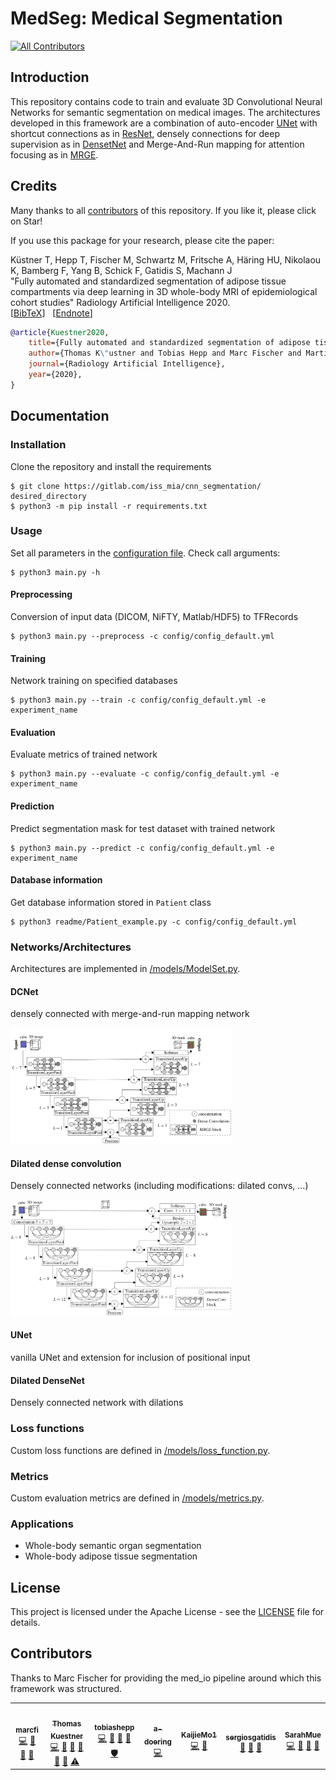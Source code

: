 # MedSeg: Medical Segmentation
<!-- ALL-CONTRIBUTORS-BADGE:START - Do not remove or modify this section -->
[![All Contributors](https://img.shields.io/badge/all_contributors-7-orange.svg?style=flat-square)](#contributors-)
<!-- ALL-CONTRIBUTORS-BADGE:END -->

## Introduction
This repository contains code to train and evaluate 3D Convolutional Neural Networks for semantic segmentation on medical images.
The architectures developed in this framework are a combination of auto-encoder [UNet](https://arxiv.org/abs/1505.04597) with shortcut connections as in [ResNet](https://arxiv.org/abs/1512.03385), densely connections for deep supervision as in [DensetNet](https://arxiv.org/abs/1608.06993) and Merge-And-Run mapping for attention focusing as in [MRGE](https://arxiv.org/abs/1611.07718).

## Credits
Many thanks to all [contributors](##Contributors) of this repository. If you like it, please click on Star!<br/>

If you use this package for your research, please cite the paper:<br/>

Küstner T, Hepp T, Fischer M, Schwartz M, Fritsche A, Häring HU, Nikolaou K, Bamberg F, Yang B, Schick F, Gatidis S, Machann J <br/>
"Fully automated and standardized segmentation of adipose tissue compartments via deep learning in 3D whole-body MRI of epidemiological cohort studies" Radiology Artificial Intelligence 2020.<br/>
[[BibTeX](readme/kuestner_ryai2020.bib)]&nbsp;&nbsp;&nbsp;[[Endnote](readme/kuestner_ryai2020.ris)] 

```bibtex
@article{Kuestner2020,
    title={Fully automated and standardized segmentation of adipose tissue compartments via deep learning in 3D whole-body MRI of epidemiological cohort studies},
    author={Thomas K\"ustner and Tobias Hepp and Marc Fischer and Martin Schwartz and Andreas Fritsche and Hans-Ulrich Häring and Konstantin Nikolaou and Fabian Bamberg and Bin Yang and Fritz Schick and Sergios Gatidis and J\"urgen Machann},
    journal={Radiology Artificial Intelligence},
    year={2020},
}
```

## Documentation

### Installation
Clone the repository and install the requirements
```shell
$ git clone https://gitlab.com/iss_mia/cnn_segmentation/ desired_directory
$ python3 -m pip install -r requirements.txt
```

### Usage
Set all parameters in the [configuration file](./config/config_default.yaml). Check call arguments:
```shell
$ python3 main.py -h 
```

#### Preprocessing
Conversion of input data (DICOM, NiFTY, Matlab/HDF5) to TFRecords
```shell
$ python3 main.py --preprocess -c config/config_default.yml
```

#### Training
Network training on specified databases
```shell
$ python3 main.py --train -c config/config_default.yml -e experiment_name
```

#### Evaluation
Evaluate metrics of trained network
```shell
$ python3 main.py --evaluate -c config/config_default.yml -e experiment_name
```

#### Prediction
Predict segmentation mask for test dataset with trained network
```shell
$ python3 main.py --predict -c config/config_default.yml -e experiment_name
```

#### Database information
Get database information stored in `Patient` class
```shell
$ python3 readme/Patient_example.py -c config/config_default.yml
```

### Networks/Architectures 
Architectures are implemented in [/models/ModelSet.py](./models/ModelSet.py).

#### DCNet
densely connected with merge-and-run mapping network

<img src=readme/MRGE.png width="70%"></img>

#### Dilated dense convolution
Densely connected networks (including modifications: dilated convs, ...)

<img src=readme/dilatedDense.png width="70%"></img>

#### UNet
vanilla UNet and extension for inclusion of positional input

#### Dilated DenseNet
Densely connected network with dilations

### Loss functions
Custom loss functions are defined in [/models/loss_function.py](./models/loss_function.py).

### Metrics
Custom evaluation metrics are defined in [/models/metrics.py](./models/metrics.py).

### Applications
- Whole-body semantic organ segmentation
- Whole-body adipose tissue segmentation

## License
This project is licensed under the Apache License - see the [LICENSE](LICENSE) file for details.

## Contributors 
Thanks to Marc Fischer for providing the med_io pipeline around which this framework was structured.  

<!-- ALL-CONTRIBUTORS-LIST:START - Do not remove or modify this section -->
<!-- prettier-ignore-start -->
<!-- markdownlint-disable -->
<table>
  <tr>
    <td align="center"><a href="https://github.com/marcfi"><img src="https://avatars2.githubusercontent.com/u/48595245?v=4" width="100px;" alt=""/><br /><sub><b>marcfi</b></sub></a><br /><a href="https://github.com/lab-midas/med_segmentation/commits?author=marcfi" title="Code">💻</a> <a href="#ideas-marcfi" title="Ideas, Planning, & Feedback">🤔</a> <a href="#maintenance-marcfi" title="Maintenance">🚧</a> <a href="#tool-marcfi" title="Tools">🔧</a></td>
    <td align="center"><a href="https://sites.google.com/site/kspaceastronauts"><img src="https://avatars1.githubusercontent.com/u/15344655?v=4" width="100px;" alt=""/><br /><sub><b>Thomas Kuestner</b></sub></a><br /><a href="https://github.com/lab-midas/med_segmentation/commits?author=thomaskuestner" title="Code">💻</a> <a href="#ideas-thomaskuestner" title="Ideas, Planning, & Feedback">🤔</a> <a href="#maintenance-thomaskuestner" title="Maintenance">🚧</a> <a href="#projectManagement-thomaskuestner" title="Project Management">📆</a> <a href="https://github.com/lab-midas/med_segmentation/commits?author=thomaskuestner" title="Documentation">📖</a> <a href="https://github.com/lab-midas/med_segmentation/pulls?q=is%3Apr+reviewed-by%3Athomaskuestner" title="Reviewed Pull Requests">👀</a> <a href="https://github.com/lab-midas/med_segmentation/commits?author=thomaskuestner" title="Tests">⚠️</a></td>
    <td align="center"><a href="https://www.is.mpg.de/de/people/thepp"><img src="https://avatars1.githubusercontent.com/u/30172495?v=4" width="100px;" alt=""/><br /><sub><b>tobiashepp</b></sub></a><br /><a href="https://github.com/lab-midas/med_segmentation/commits?author=tobiashepp" title="Code">💻</a> <a href="#ideas-tobiashepp" title="Ideas, Planning, & Feedback">🤔</a> <a href="#maintenance-tobiashepp" title="Maintenance">🚧</a> <a href="#tool-tobiashepp" title="Tools">🔧</a> <a href="#security-tobiashepp" title="Security">🛡️</a></td>
    <td align="center"><a href="https://github.com/a-doering"><img src="https://avatars1.githubusercontent.com/u/35858164?v=4" width="100px;" alt=""/><br /><sub><b>a-doering</b></sub></a><br /><a href="https://github.com/lab-midas/med_segmentation/commits?author=a-doering" title="Code">💻</a></td>
    <td align="center"><a href="https://github.com/KaijieMo1"><img src="https://avatars3.githubusercontent.com/u/69183027?v=4" width="100px;" alt=""/><br /><sub><b>KaijieMo1</b></sub></a><br /><a href="https://github.com/lab-midas/med_segmentation/commits?author=KaijieMo1" title="Code">💻</a> <a href="https://github.com/lab-midas/med_segmentation/commits?author=KaijieMo1" title="Documentation">📖</a></td>
    <td align="center"><a href="https://github.com/sergiosgatidis"><img src="https://avatars1.githubusercontent.com/u/52936169?v=4" width="100px;" alt=""/><br /><sub><b>sergiosgatidis</b></sub></a><br /><a href="#ideas-sergiosgatidis" title="Ideas, Planning, & Feedback">🤔</a> <a href="#projectManagement-sergiosgatidis" title="Project Management">📆</a> <a href="#question-sergiosgatidis" title="Answering Questions">💬</a></td>
    <td align="center"><a href="https://github.com/SarahMue"><img src="https://avatars3.githubusercontent.com/u/30621951?v=4" width="100px;" alt=""/><br /><sub><b>SarahMue</b></sub></a><br /><a href="https://github.com/lab-midas/med_segmentation/commits?author=SarahMue" title="Code">💻</a> <a href="#ideas-SarahMue" title="Ideas, Planning, & Feedback">🤔</a> <a href="#plugin-SarahMue" title="Plugin/utility libraries">🔌</a> <a href="#maintenance-SarahMue" title="Maintenance">🚧</a></td>
  </tr>
</table>

<!-- markdownlint-enable -->
<!-- prettier-ignore-end -->
<!-- ALL-CONTRIBUTORS-LIST:END -->
